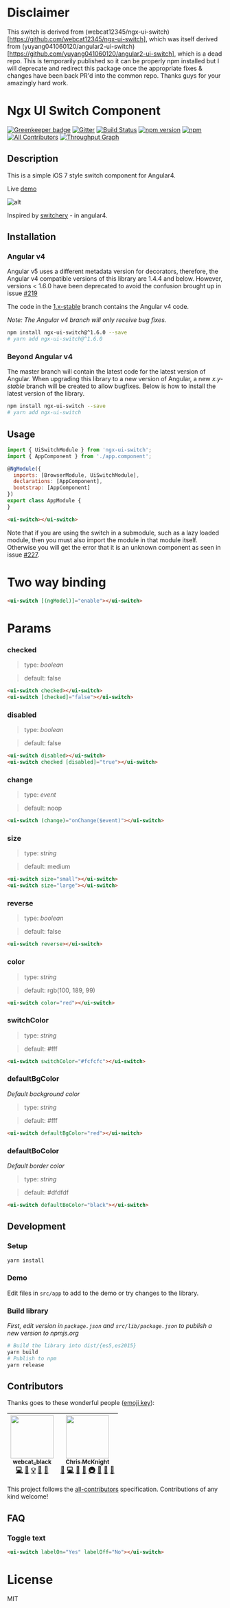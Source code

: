 # Disclaimer

This switch is derived from (webcat12345/ngx-ui-switch)[https://github.com/webcat12345/ngx-ui-switch], which was itself derived from (yuyang041060120/angular2-ui-switch)[https://github.com/yuyang041060120/angular2-ui-switch], which is a dead repo. This is temporarily published so it can be properly npm installed but I will deprecate and redirect this package once the appropriate fixes & changes have been back PR'd into the common repo. Thanks guys for your amazingly hard work.

# Ngx UI Switch Component
[![Greenkeeper badge](https://badges.greenkeeper.io/webcat12345/ngx-ui-switch.svg)](https://greenkeeper.io/)
[![Gitter](https://badges.gitter.im/Join%20Chat.svg)](https://gitter.im/ngx-discuss/Lobby)
[![Build Status](https://travis-ci.org/webcat12345/ngx-ui-switch.svg?branch=master)](https://travis-ci.org/webcat12345/ngx-ui-switch) [![npm version](https://badge.fury.io/js/ngx-ui-switch.svg)](https://badge.fury.io/js/ngx-ui-switch) [![npm](https://img.shields.io/npm/dm/localeval.svg)](https://www.npmjs.com/package/ngx-ui-switch)
[![All Contributors](https://img.shields.io/badge/all_contributors-2-orange.svg?style=flat-square)](#contributors)
[![Throughput Graph](https://graphs.waffle.io/webcat12345/ngx-ui-switch/throughput.svg)](https://waffle.io/webcat12345/ngx-ui-switch/metrics)

## Description

This is a simple iOS 7 style switch component for Angular4.

Live [demo](https://webcat12345.github.io/ngx-ui-switch/demo/)

![alt](logo.png)

Inspired by [switchery](https://github.com/abpetkov/switchery) - in angular4.

## Installation

### Angular v4

Angular v5 uses a different metadata version for decorators, therefore, the
Angular v4 compatible versions of this library are 1.4.4 and below. However,
versions < 1.6.0 have been deprecated to avoid the confusion brought up in
issue [#219](https://github.com/webcat12345/ngx-ui-switch/issues/219)

The code in the [1.x-stable](https://github.com/webcat12345/ngx-ui-switch/tree/1.x-stable)
branch contains the Angular v4 code.

*Note: The Angular v4 branch will only receive bug fixes.*

```sh
npm install ngx-ui-switch@^1.6.0 --save
# yarn add ngx-ui-switch@^1.6.0
```

### Beyond Angular v4

The master branch will contain the latest code for the latest version of Angular.
When upgrading this library to a new version of Angular, a new _x.y-stable_
branch will be created to allow bugfixes. Below is how to install the latest
version of the library.

```sh
npm install ngx-ui-switch --save
# yarn add ngx-ui-switch
```

## Usage

```javascript
import { UiSwitchModule } from 'ngx-ui-switch';
import { AppComponent } from './app.component';

@NgModule({
  imports: [BrowserModule, UiSwitchModule],
  declarations: [AppComponent],
  bootstrap: [AppComponent]
})
export class AppModule {
}
```

```html
<ui-switch></ui-switch>
```

Note that if you are using the switch in a submodule, such as a lazy loaded module, then you must also import the module in that module itself. Otherwise you will get the error that it is an unknown component as seen in issue [#227](https://github.com/webcat12345/ngx-ui-switch/issues/227).

# Two way binding

```html
<ui-switch [(ngModel)]="enable"></ui-switch>
```

# Params

### checked

> type: *boolean*

> default: false

```html
<ui-switch checked></ui-switch>
<ui-switch [checked]="false"></ui-switch>
```

### disabled

> type: *boolean*

> default: false

```html
<ui-switch disabled></ui-switch>
<ui-switch checked [disabled]="true"></ui-switch>
```

### change

> type: *event*

> default: noop

```html
<ui-switch (change)="onChange($event)"></ui-switch>
```

### size

> type: *string*

> default: medium

```html
<ui-switch size="small"></ui-switch>
<ui-switch size="large"></ui-switch>
```

### reverse

> type: *boolean*

> default: false

```html
<ui-switch reverse></ui-switch>
```

### color

> type: *string*

> default: rgb(100, 189, 99)

```html
<ui-switch color="red"></ui-switch>
```

### switchColor

> type: *string*

> default: #fff


```html
<ui-switch switchColor="#fcfcfc"></ui-switch>
```

### defaultBgColor

*Default background color*

> type: *string*

> default: #fff


```html
<ui-switch defaultBgColor="red"></ui-switch>
```

### defaultBoColor

*Default border color*

> type: *string*

> default: #dfdfdf


```html
<ui-switch defaultBoColor="black"></ui-switch>
```

## Development

### Setup

```sh
yarn install
```

### Demo

Edit files in `src/app` to add to the demo or try changes to the library.

### Build library

*First, edit version in `package.json` and `src/lib/package.json` to publish a new version to npmjs.org*

```sh
# Build the library into dist/{es5,es2015}
yarn build
# Publish to npm
yarn release
```

## Contributors

Thanks goes to these wonderful people ([emoji key](https://github.com/kentcdodds/all-contributors#emoji-key)):

<!-- ALL-CONTRIBUTORS-LIST:START - Do not remove or modify this section -->
| [<img src="https://avatars3.githubusercontent.com/u/19761422?v=4" width="100px;"/><br /><sub>webcat_black</sub>](https://webcat12345.github.io/)<br />[💻](https://github.com/webcat12345/ngx-ui-switch/commits?author=webcat12345 "Code") [🎨](#design-webcat12345 "Design") [💡](#example-webcat12345 "Examples") [🤔](#ideas-webcat12345 "Ideas, Planning, & Feedback") [👀](#review-webcat12345 "Reviewed Pull Requests") | [<img src="https://avatars0.githubusercontent.com/u/735717?v=4" width="100px;"/><br /><sub>Chris McKnight</sub>](https://github.com/cmckni3)<br />[💬](#question-cmckni3 "Answering Questions") [💻](https://github.com/webcat12345/ngx-ui-switch/commits?author=cmckni3 "Code") [📖](https://github.com/webcat12345/ngx-ui-switch/commits?author=cmckni3 "Documentation") [🤔](#ideas-cmckni3 "Ideas, Planning, & Feedback") [🚇](#infra-cmckni3 "Infrastructure (Hosting, Build-Tools, etc)") [🔌](#plugin-cmckni3 "Plugin/utility libraries") [👀](#review-cmckni3 "Reviewed Pull Requests") [🔧](#tool-cmckni3 "Tools") |
| :---: | :---: |
<!-- ALL-CONTRIBUTORS-LIST:END -->

This project follows the [all-contributors](https://github.com/kentcdodds/all-contributors) specification. Contributions of any kind welcome!

## FAQ

### Toggle text

```html
<ui-switch labelOn="Yes" labelOff="No"></ui-switch>
```

# License
MIT
